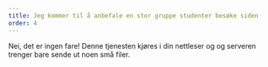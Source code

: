 ```yaml
---
title: Jeg kommer til å anbefale en stor gruppe studenter besøke siden,  vil det kræsje serveren?
order: 4
---
```


Nei, det er ingen fare! Denne tjenesten kjøres i din nettleser og og serveren trenger bare sende ut noen små filer. 
